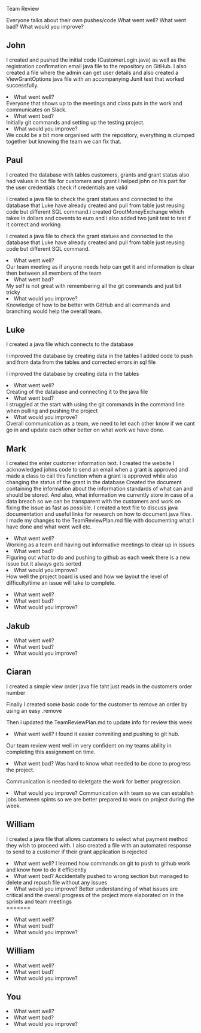 Team Review

Everyone talks about their own pushes/code
What went well?
What went bad?
What would you improve?

<h2>John</h2>
<p>I created and pushed the initial code (CustomerLogin.java) as well as the registration confirmation email java file to the repository on GitHub.
I also created a file where the admin can get user details and also created a ViewGrantOptions java file with an accompanying Junit test that worked successfully.</p>

<li>	What went well? </li>
Everyone that shows up to the meetings and class puts in the work and communicates on Slack.
<li>	What went bad?</li>
Initially git commands and setting up the testing project.
<li>What would you improve?</li>
We could be a bit more organised with the repository, everything is clumped together but knowing the team we can fix that.</li>

<h2>Paul</h2>
<p>I created the database with tables customers, grants and grant status also had values in txt file for customers and grant
I helped john on his part for the user credentials check if credentials are valid

I created a java file to check the grant statues and connected to the database that Luke have already created and pull from table just reusing code but different SQL command.i created GrootMoneyExchange which takes in dollars and covents to euro and i also added two junit test to test if it correct and working</p>

I created a java file to check the grant statues and connected to the database that Luke have already created and pull from table just reusing code but different SQL command.</p>


<li>	What went well? </li>
Our team meeting as if anyone needs help can get it and information is clear then between all members of the team
<li>	What went bad?</li>
My self is not great with remembering all the git commands and just bit tricky 
<li>	What would you improve?</li>
Knowledge of how to be better with GitHub and all commands and branching would help the overall team.

<h2>Luke</h2>
<p>I created a java file which connects to the database

I improved the database by creating data in the tables
I added code to push and from data from the tables and corrected errors in sql file</p>

I improved the database by creating data in the tables</p>


<li> What went well? </li>
Creating of the database and connecting it to the java file
<li >What went bad? </li>
I struggled at the start with using the git commands in the command line when pulling and pushing the project
<li >What would you improve? </li>
Overall communication as a team, we need to let each other know if we cant go in and update each other better on what work we have done.


<h2>Mark</h2>

<p>I created the enter customer information text. 
I created the website
I acknowledged johns code to send an email when a grant is approved and made a class to call this function when a grant is approved while also changing the status of the grant in the database
Created the document containing the information about the information standards of what can and should be stored. And also, what information we currently store in case of a data breach so we can be transparent with the customers and work on fixing the issue as fast as possible.
I created a text file to discuss java documentation and useful links for research on how to document java files. 
I made my changes to the TeamReviewPlan.md file with documenting what I have done and what went well etc.
</p>

<li> What went well? </li>
Working as a team and having out informative meetings to clear up in issues
<li >What went bad? </li>
Figuring out what to do and pushing to github as each week there is a new issue but it always gets sorted
<li >What would you improve? </li>
How well the project board is used and how we layout the level of difficulty/time an issue will take to complete.

<p></p>

<li> What went well? </li>

<li >What went bad? </li>

<li >What would you improve? </li>


<h2>Jakub</h2>

<p></p>

<li> What went well? </li>

<li >What went bad? </li>

<li >What would you improve? </li>

<h2>Ciaran</h2>

<p>I created a simple view order java file taht just reads in the customers order number

Finally I created some basic code for the customer to remove an order by using an easy .remove

Then i updated the TeamReviewPlan.md to update info for review this week
</p>

<li> What went well? 
I found it easier commiting and pushing to git hub.

Our team review went well im very confident on my teams ability in completing this assignment on time.</li>

<li >What went bad? 
Was hard to know what needed to be done to progress the project.

Communication is needed to deletgate the work for better progression.</li>

<li >What would you improve? 
Communication with team so we can establish jobs between spints
so we are better prepared to work on project during the week.</li>

<h2>William</h2>
<p>I created a java file that allows customers to select what payment method they wish to
proceed with. I also created a file with an automated response to send to a customer if their
grant application is rejected</p>

<li> What went well?
I learned how commands on git to push to github work and know how to do it efficiently</li>

<li >What went bad? 
Accidentally pushed to wrong section but managed to delete and repush file without any issues</li>

<li >What would you improve? 
Better understanding of what issues are critical and the overall progress of the project more elaborated on in the sprints and team meetings</li>
=======
<p></p>

<li> What went well? </li>

<li >What went bad? </li>

<li >What would you improve? </li>

<h2>William</h2>
<p></p>

<li> What went well? </li>

<li >What went bad? </li>

<li >What would you improve? </li>


<h2>You</h2>
<p></p>

<li> What went well? </li>

<li >What went bad? </li>

<li >What would you improve? </li>
